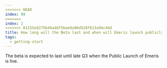 ```yaml
---
<<<<<<< HEAD
index: 99
=======
index: 1
>>>>>>> 81155e8275b46a46f5bae9a96d528f613a94c44d
title: How long will the Beta last and when will Emeris launch publicly?
tags: 
  - getting-start
---
```


The beta is expected to last until late Q3 when the Public Launch of Emeris is live.

